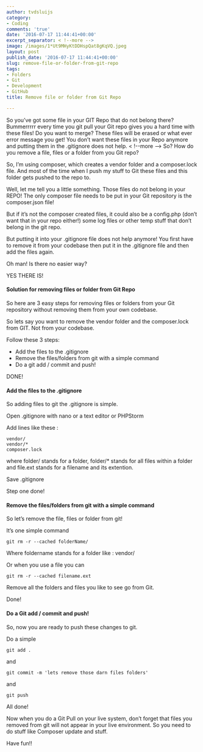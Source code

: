 ```yaml
---
author: tvdsluijs
category:
- Coding
comments: 'true'
date: '2016-07-17 11:44:41+00:00'
excerpt_separator: < !--more -->
image: /images/1*Ut9MHyKtDDHspQat8gKqVQ.jpeg
layout: post
publish_date: '2016-07-17 11:44:41+00:00'
slug: remove-file-or-folder-from-git-repo
tags:
- Folders
- Git
- Development
- GitHub
title: Remove file or folder from Git Repo

---
```


So you’ve got some file in your GIT Repo that do not belong there? Bummerrrrr
every time you git pull your Git repo gives you a hard time with these files!
Do you want to merge? These files will be erased or what ever error message
you get! You don’t want these files in your Repo anymore and putting them in
the .gitignore does not help.
< !--more -->
So? How do you remove a file, files or a folder from you Git repo?

So, I’m using composer, which creates a vendor folder and a composer.lock
file. And most of the time when I push my stuff to Git these files and this
folder gets pushed to the repo to.

Well, let me tell you a little something. Those files do not belong in your
REPO! The only composer file needs to be put in your Git repository is the
composer.json file!

But if it’s not the composer created files, it could also be a config.php
(don’t want that in your repo either!) some log files or other temp stuff that
don’t belong in the git repo.

But putting it into your .gitignore file does not help anymore! You first have
to remove it from your codebase then put it in the .gitignore file and then
add the files again.

Oh man! Is there no easier way?

YES THERE IS!

#### Solution for removing files or folder from Git Repo

So here are 3 easy steps for removing files or folders from your Git
repository without removing them from your own codebase.

So lets say you want to remove the vendor folder and the composer.lock from
GIT. Not from your codebase.

Follow these 3 steps:

  * Add the files to the .gitignore
  * Remove the files/folders from git with a simple command
  * Do a git add / commit and push!

DONE!

#### Add the files to the .gitignore

So adding files to git the .gitignore is simple.

Open .gitignore with nano or a text editor or PHPStorm

Add lines like these :

    
    
    vendor/  
    vendor/*  
    composer.lock

where folder/ stands for a folder, folder/* stands for all files within a
folder and file.ext stands for a filename and its extention.

Save .gitignore

Step one done!

#### Remove the files/folders from git with a simple command

So let’s remove the file, files or folder from git!

It’s one simple command

    
    
    git rm -r --cached folderName/

Where foldername stands for a folder like : vendor/

Or when you use a file you can

    
    
    git rm -r --cached filename.ext

Remove all the folders and files you like to see go from Git.

Done!

#### Do a Git add / commit and push!

So, now you are ready to push these changes to git.

Do a simple

    
    
    git add .

and

    
    
    git commit -m 'lets remove those darn files folders'

and

    
    
    git push

All done!

Now when you do a Git Pull on your live system, don’t forget that files you
removed from git will not appear in your live environment. So you need to do
stuff like Composer update and stuff.

Have fun!!


